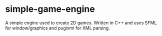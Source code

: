 # simple-game-engine
A simple engine used to create 2D games. Written in C++ and uses SFML for window/graphics and pugixml for XML parsing.
